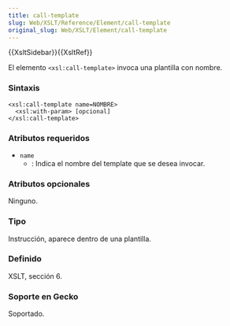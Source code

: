 ```yaml
---
title: call-template
slug: Web/XSLT/Reference/Element/call-template
original_slug: Web/XSLT/Element/call-template
---
```


{{XsltSidebar}}{{XsltRef}}

El elemento `<xsl:call-template>` invoca una plantilla con nombre.

### Sintaxis

```
<xsl:call-template name=NOMBRE>
  <xsl:with-param> [opcional]
</xsl:call-template>
```

### Atributos requeridos

- `name`
  - : Indica el nombre del template que se desea invocar.

### Atributos opcionales

Ninguno.

### Tipo

Instrucción, aparece dentro de una plantilla.

### Definido

XSLT, sección 6.

### Soporte en Gecko

Soportado.
